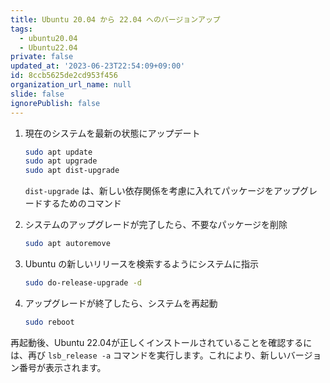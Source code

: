 ```yaml
---
title: Ubuntu 20.04 から 22.04 へのバージョンアップ
tags:
  - ubuntu20.04
  - Ubuntu22.04
private: false
updated_at: '2023-06-23T22:54:09+09:00'
id: 8ccb5625de2cd953f456
organization_url_name: null
slide: false
ignorePublish: false
---
```

1. 現在のシステムを最新の状態にアップデート

    ```bash
    sudo apt update
    sudo apt upgrade
    sudo apt dist-upgrade
    ```
    
    `dist-upgrade` は、新しい依存関係を考慮に入れてパッケージをアップグレードするためのコマンド

2. システムのアップグレードが完了したら、不要なパッケージを削除

    ```bash
    sudo apt autoremove
    ```

3. Ubuntu の新しいリリースを検索するようにシステムに指示

    ```bash
    sudo do-release-upgrade -d
    ```

4. アップグレードが終了したら、システムを再起動

    ```bash
    sudo reboot
    ```

再起動後、Ubuntu 22.04が正しくインストールされていることを確認するには、再び `lsb_release -a` コマンドを実行します。これにより、新しいバージョン番号が表示されます。
